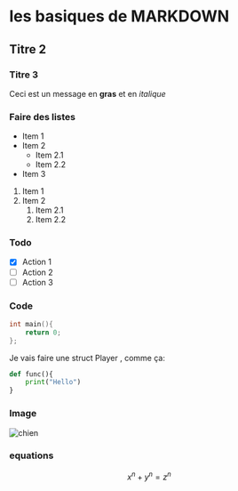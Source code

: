 # les basiques de MARKDOWN

## Titre 2

### Titre 3

Ceci est un message en **gras** et en *italique*

### Faire des listes

- Item 1
- Item 2
    - Item 2.1
    - Item 2.2
- Item 3

1. Item 1
2. Item 2
   1. Item 2.1
   2. Item 2.2

### Todo
- [X] Action 1
- [ ] Action 2
- [ ] Action 3

### Code
```c
int main(){
    return 0;
};
```

Je vais faire une struct Player , comme ça:

``` python
def func(){
    print("Hello")
}
```

### Image
![chien](https://picsum.photos/id/237/200/300)


### equations

$$ x^n + y^n = z^n $$



